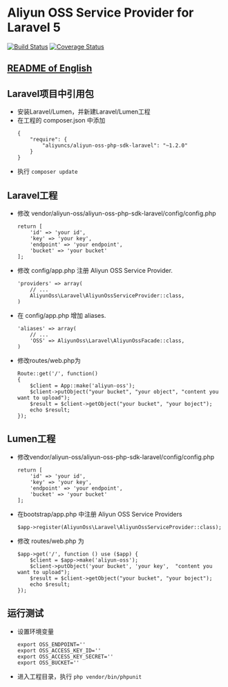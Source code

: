 # Aliyun OSS Service Provider for Laravel 5

[![Build Status](https://travis-ci.org/aliyun/aliyun-oss-php-sdk-laravel.svg?branch=master)](https://travis-ci.org/aliyun/aliyun-oss-php-sdk-laravel)
[![Coverage Status](https://coveralls.io/repos/github/aliyun/aliyun-oss-php-sdk-laravel/badge.svg?branch=master)](https://coveralls.io/github/aliyun/aliyun-oss-php-sdk-laravel?branch=master)

## [README of English](https://github.com/aliyun/aliyun-oss-php-sdk-laravel/blob/master/README.md)

## Laravel项目中引用包

- 安装Laravel/Lumen，并新建Laravel/Lumen工程
- 在工程的 composer.json 中添加
    ```
    {
        "require": {
            "aliyuncs/aliyun-oss-php-sdk-laravel": "~1.2.0"
        }
    }
    ```
- 执行 `composer update`


## Laravel工程
- 修改 vendor/aliyun-oss/aliyun-oss-php-sdk-laravel/config/config.php
    ```
    return [
        'id' => 'your id',
        'key' => 'your key',
        'endpoint' => 'your endpoint',
        'bucket' => 'your bucket'
    ];
    ```
- 修改 config/app.php 注册 Aliyun OSS Service Provider.
    ```
    'providers' => array(
        // ...
        AliyunOss\Laravel\AliyunOssServiceProvider::class,
    )
    ```
- 在 config/app.php 增加 aliases.
    ```
    'aliases' => array(
        // ...
        'OSS' => AliyunOss\Laravel\AliyunOssFacade::class,
    )
    ```
- 修改routes/web.php为
    ```
    Route::get('/', function()
    {
        $client = App::make('aliyun-oss');
        $client->putObject("your bucket", "your object", "content you want to upload");
        $result = $client->getObject("your bucket", "your boject");
        echo $result;
    });
    ```

## Lumen工程

- 修改vendor/aliyun-oss/aliyun-oss-php-sdk-laravel/config/config.php
    ```
    return [
        'id' => 'your id',
        'key' => 'your key',
        'endpoint' => 'your endpoint',
        'bucket' => 'your bucket'
    ];
    ```
- 在bootstrap/app.php 中注册 Aliyun OSS Service Providers
    ```
    $app->register(AliyunOss\Laravel\AliyunOssServiceProvider::class);
    ```

- 修改 routes/web.php 为
    ```
    $app->get('/', function () use ($app) {
        $client = $app->make('aliyun-oss');
        $client->putObject('your bucket', 'your key',  "content you want to upload");
        $result = $client->getObject("your bucket", "your boject");
        echo $result;
    });
    ```

## 运行测试
- 设置环境变量
    ```
    export OSS_ENDPOINT=''
    export OSS_ACCESS_KEY_ID=''
    export OSS_ACCESS_KEY_SECRET=''
    export OSS_BUCKET=''
    ```

- 进入工程目录，执行 `php vendor/bin/phpunit`
